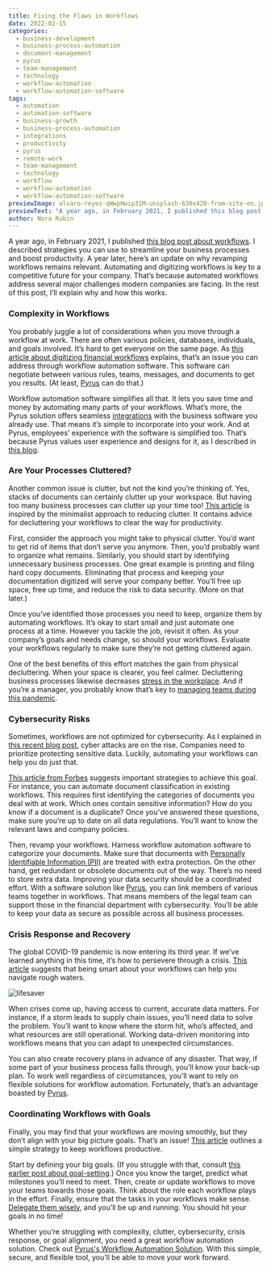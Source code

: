 ```yaml
---
title: Fixing the Flaws in Workflows
date: 2022-02-15
categories:
  - business-development
  - business-process-automation
  - document-management
  - pyrus
  - team-management
  - technology
  - workflow-automation
  - workflow-automation-software
tags:
  - automation
  - automation-software
  - business-growth
  - business-process-automation
  - integrations
  - productivity
  - pyrus
  - remote-work
  - team-management
  - technology
  - workflow
  - workflow-automation
  - workflow-automation-software
previewImage: alvaro-reyes-qWwpHwip31M-unsplash-630x420-from-site-en.jpg
previewText: "A year ago, in February 2021, I published this blog post about workflows. I described strategies you can use to streamline your business processes and boost productivity. A year later, here’s an update on why revamping workflows remains relevant. Automating and digitizing workflows is key to a competitive future for your company. That’s because automated workflows address several major challenges modern companies are facing. In the rest of this post, I’ll explain why and how this works."
author: Nora Rubin
---
```

A year ago, in February 2021, I published [this blog post about workflows](https://pyrus.com/en/blog/how-pyrus-workflows-streamline-business-processes). I described strategies you can use to streamline your business processes and boost productivity. A year later, here’s an update on why revamping workflows remains relevant. Automating and digitizing workflows is key to a competitive future for your company. That’s because automated workflows address several major challenges modern companies are facing. In the rest of this post, I’ll explain why and how this works.

### **Complexity in Workflows**

You probably juggle a lot of considerations when you move through a workflow at work. There are often various policies, databases, individuals, and goals involved. It’s hard to get everyone on the same page. As [this article about digitizing financial workflows](https://www.forbes.com/sites/servicenow/2021/08/06/how-smart-digital-workflows-are-transforming-corporate-finance-functions/) explains, that’s an issue you can address through workflow automation software. This software can negotiate between various rules, teams, messages, and documents to get you results. (At least, [Pyrus](https://pyrus.com/en/workflows) can do that.)

Workflow automation software simplifies all that. It lets you save time and money by automating many parts of your workflows. What’s more, the Pyrus solution offers seamless [integrations](https://pyrus.com/en/integration) with the business software you already use. That means it’s simple to incorporate into your work. And at Pyrus, employees’ experience with the software is simplified too. That’s because Pyrus values user experience and designs for it, as I described in [this blog](https://pyrus.com/en/blog/use-10-user-experience-heuristics-to-your-advantage). 

### **Are Your Processes Cluttered?**

Another common issue is clutter, but not the kind you’re thinking of. Yes, stacks of documents can certainly clutter up your workspace. But having too many business processes can clutter up your time too! [This article](https://www.entrepreneur.com/article/392530) is inspired by the minimalist approach to reducing clutter. It contains advice for decluttering your workflows to clear the way for productivity.

First, consider the approach you might take to physical clutter. You’d want to get rid of items that don’t serve you anymore. Then, you’d probably want to organize what remains. Similarly, you should start by identifying unnecessary business processes. One great example is printing and filing hard copy documents. Eliminating that process and keeping your documentation digitized will serve your company better. You’ll free up space, free up time, and reduce the risk to data security. (More on that later.)

Once you’ve identified those processes you need to keep, organize them by automating workflows. It’s okay to start small and just automate one process at a time. However you tackle the job, revisit it often. As your company’s goals and needs change, so should your workflows. Evaluate your workflows regularly to make sure they’re not getting cluttered again.

One of the best benefits of this effort matches the gain from physical decluttering. When your space is clearer, you feel calmer. Decluttering business processes likewise decreases [stress in the workplace](https://pyrus.com/en/blog/stressing-out-of-the-office). And if you’re a manager, you probably know that’s key to [managing teams during this pandemic](https://pyrus.com/en/blog/managing-teams-remote-workplace).

### **Cybersecurity Risks**

Sometimes, workflows are not optimized for cybersecurity. As I explained in [this recent blog post](https://pyrus.com/en/blog/get-cybersecurity-locked-down), cyber attacks are on the rise. Companies need to prioritize protecting sensitive data. Luckily, automating your workflows can help you do just that.

[This article from Forbes](https://www.forbes.com/sites/forbestechcouncil/2021/06/30/three-workflows-to-improve-data-security-for-financial-services/) suggests important strategies to achieve this goal. For instance, you can automate document classification in existing workflows. This requires first identifying the categories of documents you deal with at work. Which ones contain sensitive information? How do you know if a document is a duplicate? Once you’ve answered these questions, make sure you’re up to date on all data regulations. You’ll want to know the relevant laws and company policies.

Then, revamp your workflows. Harness workflow automation software to categorize your documents. Make sure that documents with [Personally Identifiable Information (PII)](https://www.dhs.gov/privacy-training/what-personally-identifiable-information) are treated with extra protection. On the other hand, get redundant or obsolete documents out of the way. There’s no need to store extra data. Improving your data security should be a coordinated effort. With a software solution like [Pyrus](https://pyrus.com/en/workflows), you can link members of various teams together in workflows. That means members of the legal team can support those in the financial department with cybersecurity. You’ll be able to keep your data as secure as possible across all business processes.

### **Crisis Response and Recovery**

The global COVID-19 pandemic is now entering its third year. If we’ve learned anything in this time, it’s how to persevere through a crisis. [This article](https://www.forbes.com/sites/servicenow/2021/07/16/how-smart-workflows-can-help-us-manage-the-next-global-crisis/) suggests that being smart about your workflows can help you navigate rough waters.

![lifesaver](jametlene-reskp-gVfGGb62Fpo-unsplash-300x200.webp)

When crises come up, having access to current, accurate data matters. For instance, if a storm leads to supply chain issues, you’ll need data to solve the problem. You’ll want to know where the storm hit, who’s affected, and what resources are still operational. Working data-driven monitoring into workflows means that you can adapt to unexpected circumstances.

You can also create recovery plans in advance of any disaster. That way, if some part of your business process falls through, you’ll know your back-up plan. To work well regardless of circumstances, you’ll want to rely on flexible solutions for workflow automation. Fortunately, that’s an advantage boasted by [Pyrus](https://pyrus.com/en/workflows).

### **Coordinating Workflows with Goals**

Finally, you may find that your workflows are moving smoothly, but they don’t align with your big picture goals. That’s an issue! [This article](https://www.entrepreneur.com/article/371688) outlines a simple strategy to keep workflows productive.

Start by defining your big goals. (If you struggle with that, consult [this earlier post about goal-setting](https://pyrus.com/en/blog/ready-set-goals).) Once you know the target, predict what milestones you’ll need to meet. Then, create or update workflows to move your teams towards those goals. Think about the role each workflow plays in the effort. Finally, ensure that the tasks in your workflows make sense. [Delegate them wisely](https://pyrus.com/en/blog/delegate-tasks-power-pyrus), and you’ll be up and running. You should hit your goals in no time!

Whether you’re struggling with complexity, clutter, cybersecurity, crisis response, or goal alignment, you need a great workflow automation solution. Check out [Pyrus's Workflow Automation Solution](https://pyrus.com/en/workflows). With this simple, secure, and flexible tool, you’ll be able to move your work forward.